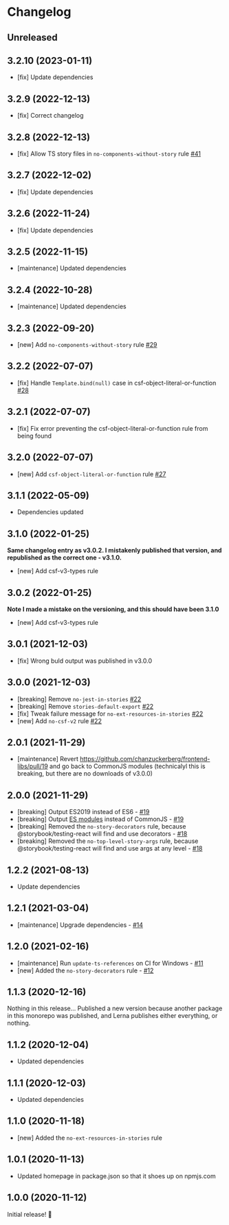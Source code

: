# Changelog

## Unreleased

## 3.2.10 (2023-01-11)

- [fix] Update dependencies

## 3.2.9 (2022-12-13)

- [fix] Correct changelog

## 3.2.8 (2022-12-13)

- [fix] Allow TS story files in `no-components-without-story` rule [#41](https://github.com/chanzuckerberg/frontend-libs/pull/41)

## 3.2.7 (2022-12-02)

- [fix] Update dependencies

## 3.2.6 (2022-11-24)

- [fix] Update dependencies

## 3.2.5 (2022-11-15)

- [maintenance] Updated dependencies

## 3.2.4 (2022-10-28)

- [maintenance] Updated dependencies

## 3.2.3 (2022-09-20)

- [new] Add `no-components-without-story` rule [#29](https://github.com/chanzuckerberg/frontend-libs/pull/29)

## 3.2.2 (2022-07-07)

- [fix] Handle `Template.bind(null)` case in csf-object-literal-or-function [#28](https://github.com/chanzuckerberg/frontend-libs/pull/28)

## 3.2.1 (2022-07-07)

- [fix] Fix error preventing the csf-object-literal-or-function rule from being found

## 3.2.0 (2022-07-07)

- [new] Add `csf-object-literal-or-function` rule [#27](https://github.com/chanzuckerberg/frontend-libs/pull/27)

## 3.1.1 (2022-05-09)

- Dependencies updated

## 3.1.0 (2022-01-25)

**Same changelog entry as v3.0.2. I mistakenly published that version, and republished as the correct one - v3.1.0.**

- [new] Add csf-v3-types rule

## 3.0.2 (2022-01-25)

**Note I made a mistake on the versioning, and this should have been 3.1.0**

- [new] Add csf-v3-types rule

## 3.0.1 (2021-12-03)

- [fix] Wrong buld output was published in v3.0.0

## 3.0.0 (2021-12-03)

- [breaking] Remove `no-jest-in-stories` [#22](https://github.com/chanzuckerberg/frontend-libs/pull/22)
- [breaking] Remove `stories-default-export` [#22](https://github.com/chanzuckerberg/frontend-libs/pull/22)
- [fix] Tweak failure message for `no-ext-resources-in-stories` [#22](https://github.com/chanzuckerberg/frontend-libs/pull/22)
- [new] Add `no-csf-v2` rule [#22](https://github.com/chanzuckerberg/frontend-libs/pull/22)

## 2.0.1 (2021-11-29)

- [maintenance] Revert https://github.com/chanzuckerberg/frontend-libs/pull/19 and go back to CommonJS modules (technicalyl this is breaking, but there are no downloads of v3.0.0)

## 2.0.0 (2021-11-29)

- [breaking] Output ES2019 instead of ES6 - [#19](https://github.com/chanzuckerberg/frontend-libs/pull/19)
- [breaking] Output [ES modules](https://nodejs.org/api/esm.html) instead of CommonJS - [#19](https://github.com/chanzuckerberg/frontend-libs/pull/19)
- [breaking] Removed the `no-story-decorators` rule, because @storybook/testing-react will find and use decorators - [#18](https://github.com/chanzuckerberg/frontend-libs/pull/18)
- [breaking] Removed the `no-top-level-story-args` rule, because @storybook/testing-react will find and use args at any level - [#18](https://github.com/chanzuckerberg/frontend-libs/pull/18)

## 1.2.2 (2021-08-13)

- Update dependencies

## 1.2.1 (2021-03-04)

- [maintenance] Upgrade dependencies - [#14](https://github.com/chanzuckerberg/frontend-libs/pull/14)

## 1.2.0 (2021-02-16)

- [maintenance] Run `update-ts-references` on CI for Windows - [#11](https://github.com/chanzuckerberg/frontend-libs/pull/11)
- [new] Added the `no-story-decorators` rule - [#12](https://github.com/chanzuckerberg/frontend-libs/pull/12)

## 1.1.3 (2020-12-16)

Nothing in this release... Published a new version because another package in this monorepo was published, and Lerna publishes either everything, or nothing.

## 1.1.2 (2020-12-04)

- Updated dependencies

## 1.1.1 (2020-12-03)

- Updated dependencies

## 1.1.0 (2020-11-18)

- [new] Added the `no-ext-resources-in-stories` rule

## 1.0.1 (2020-11-13)

- Updated homepage in package.json so that it shoes up on npmjs.com

## 1.0.0 (2020-11-12)

Initial release! 🎉
